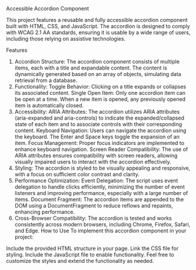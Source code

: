 Accessible Accordion Component

This project features a reusable and fully accessible accordion component built with HTML, CSS, and JavaScript. The accordion is designed to comply with WCAG 2.1 AA standards, ensuring it is usable by a wide range of users, including those relying on assistive technologies.

Features
1. Accordion Structure:
The accordion component consists of multiple items, each with a title and expandable content.
The content is dynamically generated based on an array of objects, simulating data retrieval from a database.
2. Functionality:
Toggle Behavior: Clicking on a title expands or collapses its associated content.
Single Open Item: Only one accordion item can be open at a time. When a new item is opened, any previously opened item is automatically closed.
3. Accessibility:
ARIA Attributes: The accordion utilizes ARIA attributes (aria-expanded and aria-controls) to indicate the expanded/collapsed state of each item and to associate controls with their corresponding content.
Keyboard Navigation: Users can navigate the accordion using the keyboard. The Enter and Space keys toggle the expansion of an item.
Focus Management: Proper focus indicators are implemented to enhance keyboard navigation.
Screen Reader Compatibility: The use of ARIA attributes ensures compatibility with screen readers, allowing visually impaired users to interact with the accordion effectively.
4. Styling:
The accordion is styled to be visually appealing and responsive, with a focus on sufficient color contrast and clarity.
5. Performance Optimization:
Event Delegation: The script uses event delegation to handle clicks efficiently, minimizing the number of event listeners and improving performance, especially with a large number of items.
Document Fragment: The accordion items are appended to the DOM using a DocumentFragment to reduce reflows and repaints, enhancing performance.
6. Cross-Browser Compatibility:
The accordion is tested and works consistently across modern browsers, including Chrome, Firefox, Safari, and Edge.
How to Use
To implement this accordion component in your project:

Include the provided HTML structure in your page.
Link the CSS file for styling.
Include the JavaScript file to enable functionality.
Feel free to customize the styles and extend the functionality as needed.
